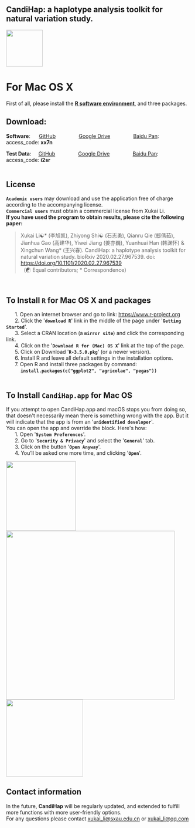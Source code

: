 ## CandiHap: a haplotype analysis toolkit for natural variation study.

<img src="https://github.com/xukaili/CandiHap/blob/master/Figures/logo_mac.gif" width="100" height="100">

# For Mac OS X
First of all, please install the [**R software environment**](https://www.r-project.org), and three packages.</br>

## Download:
**Software**:      [GitHub](https://github.com/xukaili/CandiHap/raw/master/Mac_OS_X/CandiHap-1.0.1.dmg)                [Google Drive](https://drive.google.com/file/d/1BluXrsNxBgQksamGH-prb-BOWv9wcotr/view?usp=sharing)                [Baidu Pan](https://pan.baidu.com/s/1Cd4luIxElLHRkiay9isFmQ):   access_code: **xx7n**</br>

**Test Data**:     [GitHub](https://github.com/xukaili/CandiHap/raw/master/test_data.zip)                [Google Drive](https://drive.google.com/file/d/1L2FTr1ktxU5Jgkuk4QXIJIMHHSzri9l4/view?usp=sharing)                [Baidu Pan](https://pan.baidu.com/s/1X4Tu1ha6d1caC518CBSHVA):   access_code: **i2sr**</br></br>

## License
__`Academic users`__ may download and use the application free of charge according to the accompanying license.</br>
__`Commercial users`__ must obtain a commercial license from Xukai Li.</br>
**If you have used the program to obtain results, please cite the following paper:**</br>
> Xukai Li☯* (李旭凯), Zhiyong Shi☯ (石志勇), Qianru Qie (郄倩茹), Jianhua Gao (高建华), Yiwei Jiang (姜亦巍), Yuanhuai Han (韩渊怀) & Xingchun Wang* (王兴春). CandiHap: a haplotype analysis toolkit for natural variation study. bioRxiv 2020.02.27.967539. doi: https://doi.org/10.1101/2020.02.27.967539</br>
> （☯ Equal contributors; * Correspondence）</br>
</br>

## To Install __`R`__ for Mac OS X and packages
      1. Open an internet browser and go to link: https://www.r-project.org</br>
      2. Click the '__`download R`__' link in the middle of the page under '__`Getting Started`__'.</br>
      3. Select a CRAN location (a __`mirror site`__) and click the corresponding link.</br>
      4. Click on the '__`Download R for (Mac) OS X`__' link at the top of the page.</br>
      5. Click on Download '__`R-3.5.0.pkg`__' (or a newer version).</br>
      6. Install R and leave all default settings in the installation options.</br>
      7. Open R and install three packages by command: </br>
          __`install.packages(c("ggplot2", "agricolae", "pegas"))`__</br>
</br>

## To Install __`CandiHap.app`__ for Mac OS
If you attempt to open CandiHap.app and macOS stops you from doing so, that doesn't necessarily mean there is something wrong with the app. But it will indicate that the app is from an '__`unidentified developer`__'.</br>
You can open the app and override the block. Here's how:</br>
      1. Open '__`System Preferences`__'.</br>
      2. Go to '__`Security & Privacy`__' and select the '__`General`__' tab.</br>
      3. Click on the button '__`Open Anyway`__'.</br>
      4. You’ll be asked one more time, and clicking '__`Open`__'.</br>

<img src="https://github.com/xukaili/CandiHap/blob/master/Figures/Mac_ReadMe_1.png"  height="190">
<img src="https://github.com/xukaili/CandiHap/blob/master/Figures/Mac_ReadMe_2.png"  height="460">
<img src="https://github.com/xukaili/CandiHap/blob/master/Figures/Mac_ReadMe_3.png"  height="210">
</br>

## Contact information
In the future, **CandiHap** will be regularly updated, and extended to fulfill more functions with more user-friendly options.</br>
For any questions please contact xukai_li@sxau.edu.cn or xukai_li@qq.com </br>
